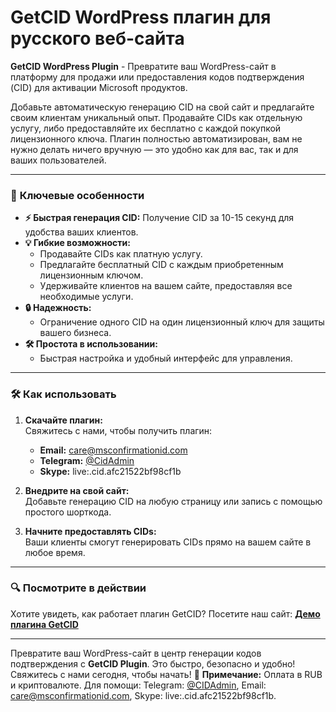 # GetCID WordPress плагин для русского веб-сайта
**GetCID WordPress Plugin** - Превратите ваш WordPress-сайт в платформу для продажи или предоставления кодов подтверждения (CID) для активации Microsoft продуктов.

Добавьте автоматическую генерацию CID на свой сайт и предлагайте своим клиентам уникальный опыт. Продавайте CIDs как отдельную услугу, либо предоставляйте их бесплатно с каждой покупкой лицензионного ключа. Плагин полностью автоматизирован, вам не нужно делать ничего вручную — это удобно как для вас, так и для ваших пользователей.

---

### 🌟 **Ключевые особенности**
- **⚡ Быстрая генерация CID:** Получение CID за 10-15 секунд для удобства ваших клиентов.  
- **💡 Гибкие возможности:**  
  - Продавайте CIDs как платную услугу.  
  - Предлагайте бесплатный CID с каждым приобретенным лицензионным ключом.  
  - Удерживайте клиентов на вашем сайте, предоставляя все необходимые услуги.  
- **🔒 Надежность:**  
  - Ограничение одного CID на один лицензионный ключ для защиты вашего бизнеса.  
- **🛠️ Простота в использовании:**  
  - Быстрая настройка и удобный интерфейс для управления.  

---

### 🛠️ **Как использовать**
1. **Скачайте плагин:**  
   Свяжитесь с нами, чтобы получить плагин:  
   - **Email:** [care@msconfirmationid.com](mailto:care@msconfirmationid.com)  
   - **Telegram:** [@CidAdmin](https://t.me/CidAdmin)  
   - **Skype:** live:.cid.afc21522bf98cf1b  

2. **Внедрите на свой сайт:**  
   Добавьте генерацию CID на любую страницу или запись с помощью простого шорткода.  

3. **Начните предоставлять CIDs:**  
   Ваши клиенты смогут генерировать CIDs прямо на вашем сайте в любое время.  

---

### 🔍 **Посмотрите в действии**  
Хотите увидеть, как работает плагин GetCID? Посетите наш сайт: **[Демо плагина GetCID](https://msconfirmationid.com)**  

---

Превратите ваш WordPress-сайт в центр генерации кодов подтверждения с **GetCID Plugin**. Это быстро, безопасно и удобно! Свяжитесь с нами сегодня, чтобы начать! 🚀
**Примечание:** Оплата в RUB и криптовалюте. Для помощи: Telegram: [@CIDAdmin](https://t.me/CIDAdmin), Email: [care@msconfirmationid.com](mailto:care@msconfirmationid.com), Skype: live:.cid.afc21522bf98cf1b.
